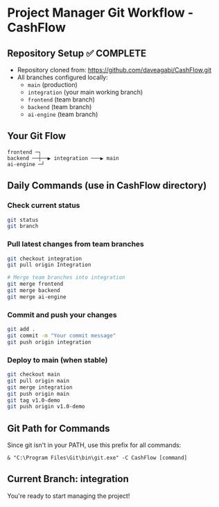 # Project Manager Git Workflow - CashFlow

## Repository Setup ✅ COMPLETE
- Repository cloned from: https://github.com/daveagabi/CashFlow.git
- All branches configured locally:
  - `main` (production)
  - `integration` (your main working branch)
  - `frontend` (team branch)
  - `backend` (team branch)
  - `ai-engine` (team branch)

## Your Git Flow
```
frontend ─┐
backend ──┼──▶ integration ───▶ main
ai-engine ─┘
```

## Daily Commands (use in CashFlow directory)

### Check current status
```bash
git status
git branch
```

### Pull latest changes from team branches
```bash
git checkout integration
git pull origin Integration

# Merge team branches into integration
git merge frontend
git merge backend
git merge ai-engine
```

### Commit and push your changes
```bash
git add .
git commit -m "Your commit message"
git push origin integration
```

### Deploy to main (when stable)
```bash
git checkout main
git pull origin main
git merge integration
git push origin main
git tag v1.0-demo
git push origin v1.0-demo
```

## Git Path for Commands
Since git isn't in your PATH, use this prefix for all commands:
```
& "C:\Program Files\Git\bin\git.exe" -C CashFlow [command]
```

## Current Branch: integration
You're ready to start managing the project!